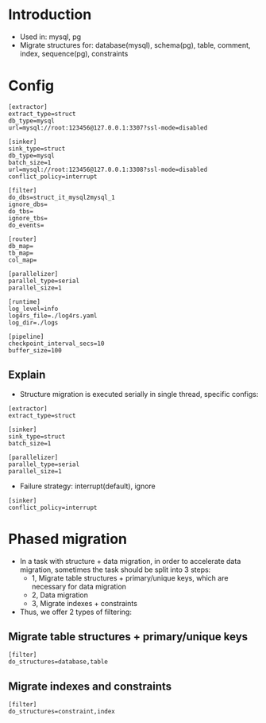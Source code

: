 # Introduction
- Used in: mysql, pg
- Migrate structures for: database(mysql), schema(pg), table, comment, index, sequence(pg), constraints

# Config
```
[extractor]
extract_type=struct
db_type=mysql
url=mysql://root:123456@127.0.0.1:3307?ssl-mode=disabled

[sinker]
sink_type=struct
db_type=mysql
batch_size=1
url=mysql://root:123456@127.0.0.1:3308?ssl-mode=disabled
conflict_policy=interrupt

[filter]
do_dbs=struct_it_mysql2mysql_1
ignore_dbs=
do_tbs=
ignore_tbs=
do_events=

[router]
db_map=
tb_map=
col_map=

[parallelizer]
parallel_type=serial
parallel_size=1

[runtime]
log_level=info
log4rs_file=./log4rs.yaml
log_dir=./logs

[pipeline]
checkpoint_interval_secs=10
buffer_size=100
```

## Explain
- Structure migration is executed serially in single thread, specific configs:

```
[extractor]
extract_type=struct

[sinker]
sink_type=struct
batch_size=1

[parallelizer]
parallel_type=serial
parallel_size=1
```

- Failure strategy: interrupt(default), ignore 

```
[sinker]
conflict_policy=interrupt
```

# Phased migration
- In a task with structure + data migration, in order to accelerate data migration, sometimes the task should be split into 3 steps:
    - 1, Migrate table structures + primary/unique keys, which are necessary for data migration
    - 2, Data migration
    - 3, Migrate indexes + constraints
- Thus, we offer 2 types of filtering:

## Migrate table structures + primary/unique keys
```
[filter]
do_structures=database,table
```

## Migrate indexes and constraints
```
[filter]
do_structures=constraint,index
```